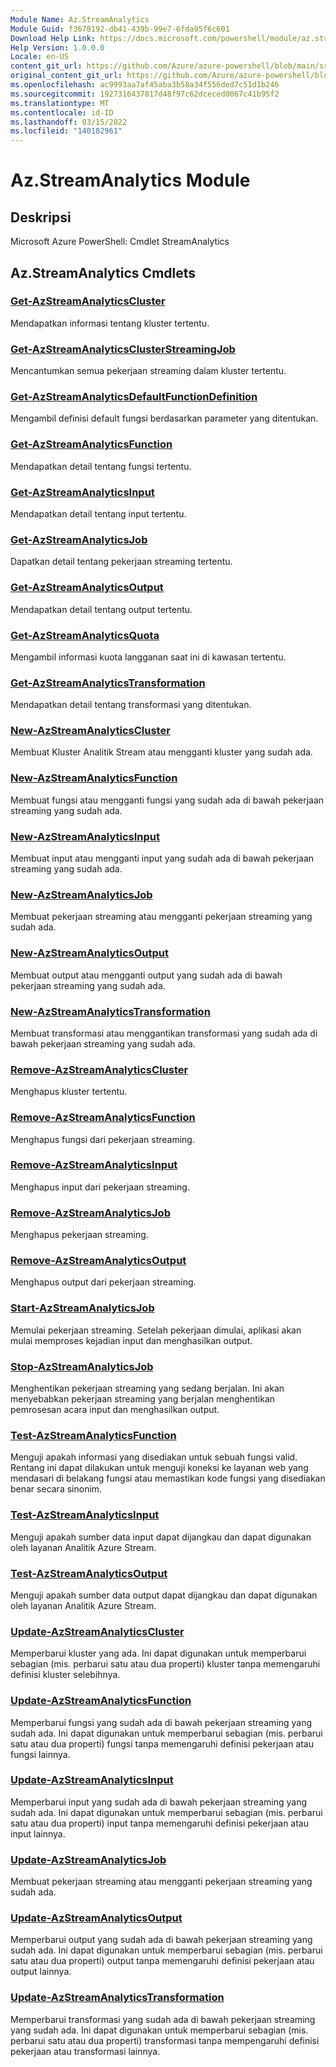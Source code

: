 ```yaml
---
Module Name: Az.StreamAnalytics
Module Guid: f3678192-db41-439b-99e7-6fda95f6c601
Download Help Link: https://docs.microsoft.com/powershell/module/az.streamanalytics
Help Version: 1.0.0.0
Locale: en-US
content_git_url: https://github.com/Azure/azure-powershell/blob/main/src/StreamAnalytics/help/Az.StreamAnalytics.md
original_content_git_url: https://github.com/Azure/azure-powershell/blob/main/src/StreamAnalytics/help/Az.StreamAnalytics.md
ms.openlocfilehash: ac9993aa7af45aba3b58a34f556ded7c51d1b246
ms.sourcegitcommit: 1927316437817d48f97c62dceced0067c41b95f2
ms.translationtype: MT
ms.contentlocale: id-ID
ms.lasthandoff: 03/15/2022
ms.locfileid: "140182961"
---
```

# Az.StreamAnalytics Module
## Deskripsi
Microsoft Azure PowerShell: Cmdlet StreamAnalytics

## Az.StreamAnalytics Cmdlets
### [Get-AzStreamAnalyticsCluster](Get-AzStreamAnalyticsCluster.md)
Mendapatkan informasi tentang kluster tertentu.

### [Get-AzStreamAnalyticsClusterStreamingJob](Get-AzStreamAnalyticsClusterStreamingJob.md)
Mencantumkan semua pekerjaan streaming dalam kluster tertentu.

### [Get-AzStreamAnalyticsDefaultFunctionDefinition](Get-AzStreamAnalyticsDefaultFunctionDefinition.md)
Mengambil definisi default fungsi berdasarkan parameter yang ditentukan.

### [Get-AzStreamAnalyticsFunction](Get-AzStreamAnalyticsFunction.md)
Mendapatkan detail tentang fungsi tertentu.

### [Get-AzStreamAnalyticsInput](Get-AzStreamAnalyticsInput.md)
Mendapatkan detail tentang input tertentu.

### [Get-AzStreamAnalyticsJob](Get-AzStreamAnalyticsJob.md)
Dapatkan detail tentang pekerjaan streaming tertentu.

### [Get-AzStreamAnalyticsOutput](Get-AzStreamAnalyticsOutput.md)
Mendapatkan detail tentang output tertentu.

### [Get-AzStreamAnalyticsQuota](Get-AzStreamAnalyticsQuota.md)
Mengambil informasi kuota langganan saat ini di kawasan tertentu.

### [Get-AzStreamAnalyticsTransformation](Get-AzStreamAnalyticsTransformation.md)
Mendapatkan detail tentang transformasi yang ditentukan.

### [New-AzStreamAnalyticsCluster](New-AzStreamAnalyticsCluster.md)
Membuat Kluster Analitik Stream atau mengganti kluster yang sudah ada.

### [New-AzStreamAnalyticsFunction](New-AzStreamAnalyticsFunction.md)
Membuat fungsi atau mengganti fungsi yang sudah ada di bawah pekerjaan streaming yang sudah ada.

### [New-AzStreamAnalyticsInput](New-AzStreamAnalyticsInput.md)
Membuat input atau mengganti input yang sudah ada di bawah pekerjaan streaming yang sudah ada.

### [New-AzStreamAnalyticsJob](New-AzStreamAnalyticsJob.md)
Membuat pekerjaan streaming atau mengganti pekerjaan streaming yang sudah ada.

### [New-AzStreamAnalyticsOutput](New-AzStreamAnalyticsOutput.md)
Membuat output atau mengganti output yang sudah ada di bawah pekerjaan streaming yang sudah ada.

### [New-AzStreamAnalyticsTransformation](New-AzStreamAnalyticsTransformation.md)
Membuat transformasi atau menggantikan transformasi yang sudah ada di bawah pekerjaan streaming yang sudah ada.

### [Remove-AzStreamAnalyticsCluster](Remove-AzStreamAnalyticsCluster.md)
Menghapus kluster tertentu.

### [Remove-AzStreamAnalyticsFunction](Remove-AzStreamAnalyticsFunction.md)
Menghapus fungsi dari pekerjaan streaming.

### [Remove-AzStreamAnalyticsInput](Remove-AzStreamAnalyticsInput.md)
Menghapus input dari pekerjaan streaming.

### [Remove-AzStreamAnalyticsJob](Remove-AzStreamAnalyticsJob.md)
Menghapus pekerjaan streaming.

### [Remove-AzStreamAnalyticsOutput](Remove-AzStreamAnalyticsOutput.md)
Menghapus output dari pekerjaan streaming.

### [Start-AzStreamAnalyticsJob](Start-AzStreamAnalyticsJob.md)
Memulai pekerjaan streaming.
Setelah pekerjaan dimulai, aplikasi akan mulai memproses kejadian input dan menghasilkan output.

### [Stop-AzStreamAnalyticsJob](Stop-AzStreamAnalyticsJob.md)
Menghentikan pekerjaan streaming yang sedang berjalan.
Ini akan menyebabkan pekerjaan streaming yang berjalan menghentikan pemrosesan acara input dan menghasilkan output.

### [Test-AzStreamAnalyticsFunction](Test-AzStreamAnalyticsFunction.md)
Menguji apakah informasi yang disediakan untuk sebuah fungsi valid.
Rentang ini dapat dilakukan untuk menguji koneksi ke layanan web yang mendasari di belakang fungsi atau memastikan kode fungsi yang disediakan benar secara sinonim.

### [Test-AzStreamAnalyticsInput](Test-AzStreamAnalyticsInput.md)
Menguji apakah sumber data input dapat dijangkau dan dapat digunakan oleh layanan Analitik Azure Stream.

### [Test-AzStreamAnalyticsOutput](Test-AzStreamAnalyticsOutput.md)
Menguji apakah sumber data output dapat dijangkau dan dapat digunakan oleh layanan Analitik Azure Stream.

### [Update-AzStreamAnalyticsCluster](Update-AzStreamAnalyticsCluster.md)
Memperbarui kluster yang ada.
Ini dapat digunakan untuk memperbarui sebagian (mis.
perbarui satu atau dua properti) kluster tanpa memengaruhi definisi kluster selebihnya.

### [Update-AzStreamAnalyticsFunction](Update-AzStreamAnalyticsFunction.md)
Memperbarui fungsi yang sudah ada di bawah pekerjaan streaming yang sudah ada.
Ini dapat digunakan untuk memperbarui sebagian (mis.
perbarui satu atau dua properti) fungsi tanpa memengaruhi definisi pekerjaan atau fungsi lainnya.

### [Update-AzStreamAnalyticsInput](Update-AzStreamAnalyticsInput.md)
Memperbarui input yang sudah ada di bawah pekerjaan streaming yang sudah ada.
Ini dapat digunakan untuk memperbarui sebagian (mis.
perbarui satu atau dua properti) input tanpa memengaruhi definisi pekerjaan atau input lainnya.

### [Update-AzStreamAnalyticsJob](Update-AzStreamAnalyticsJob.md)
Membuat pekerjaan streaming atau mengganti pekerjaan streaming yang sudah ada.

### [Update-AzStreamAnalyticsOutput](Update-AzStreamAnalyticsOutput.md)
Memperbarui output yang sudah ada di bawah pekerjaan streaming yang sudah ada.
Ini dapat digunakan untuk memperbarui sebagian (mis.
perbarui satu atau dua properti) output tanpa memengaruhi definisi pekerjaan atau output lainnya.

### [Update-AzStreamAnalyticsTransformation](Update-AzStreamAnalyticsTransformation.md)
Memperbarui transformasi yang sudah ada di bawah pekerjaan streaming yang sudah ada.
Ini dapat digunakan untuk memperbarui sebagian (mis.
perbarui satu atau dua properti) transformasi tanpa mempengaruhi definisi pekerjaan atau transformasi lainnya.

